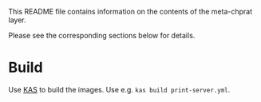 This README file contains information on the contents of the meta-chprat layer.

Please see the corresponding sections below for details.

Build
=====

Use [KAS](https://github.com/siemens/kas) to build the images. Use e.g.
`kas build print-server.yml`.
